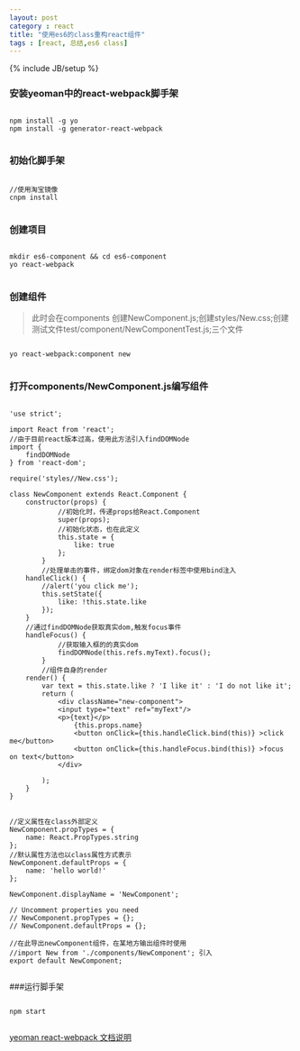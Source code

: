 ```yaml
---
layout: post
category : react
title: "使用es6的class重构react组件"
tags : [react, 总结,es6 class]
---
```

{% include JB/setup %}

### 安装yeoman中的react-webpack脚手架

<pre><code>
npm install -g yo
npm install -g generator-react-webpack

</code></pre>

### 初始化脚手架

<pre><code>
//使用淘宝镜像
cnpm install

</code></pre>


### 创建项目

<pre><code>
mkdir es6-component && cd es6-component
yo react-webpack

</code></pre>

### 创建组件
>此时会在components 创建NewComponent.js;创建styles/New.css;创建测试文件test/component/NewComponentTest.js;三个文件
<pre><code>
yo react-webpack:component new

</code></pre>


### 打开components/NewComponent.js编写组件

<pre><code>
'use strict';

import React from 'react';
//由于目前react版本过高，使用此方法引入findDOMNode
import {
	findDOMNode
} from 'react-dom';

require('styles//New.css');

class NewComponent extends React.Component {
	constructor(props) {
			//初始化时，传递props给React.Component
			super(props);
			//初始化状态，也在此定义
			this.state = {
				like: true
			};
		}
		//处理单击的事件，绑定dom对象在render标签中使用bind注入
	handleClick() {
		//alert('you click me');
		this.setState({
			like: !this.state.like
		});
	}
	//通过findDOMNode获取真实dom,触发focus事件
	handleFocus() {
			//获取输入框的的真实dom
			findDOMNode(this.refs.myText).focus();
		}
		//组件自身的render
	render() {
		var text = this.state.like ? 'I like it' : 'I do not like it';
		return (
			&lt;div className=&quot;new-component&quot;&gt;
			&lt;input type=&quot;text&quot; ref=&quot;myText&quot;/&gt;
			&lt;p&gt;{text}&lt;/p&gt;
				{this.props.name}
				&lt;button onClick={this.handleClick.bind(this)} &gt;click me&lt;/button&gt;
				&lt;button onClick={this.handleFocus.bind(this)} &gt;focus on text&lt;/button&gt;
			&lt;/div&gt;

		);
	}
}


//定义属性在class外部定义
NewComponent.propTypes = {
	name: React.PropTypes.string
};
//默认属性方法也以class属性方式表示
NewComponent.defaultProps = {
	name: 'hello world!'
};

NewComponent.displayName = 'NewComponent';

// Uncomment properties you need
// NewComponent.propTypes = {};
// NewComponent.defaultProps = {};

//在此导出newComponent组件，在某地方输出组件时使用
//import New from './components/NewComponent'; 引入
export default NewComponent;

</code></pre>

###运行脚手架
<pre><code>
npm start

</code></pre>


[yeoman react-webpack 文档说明](https://github.com/react-webpack-generators/generator-react-webpack#readme )